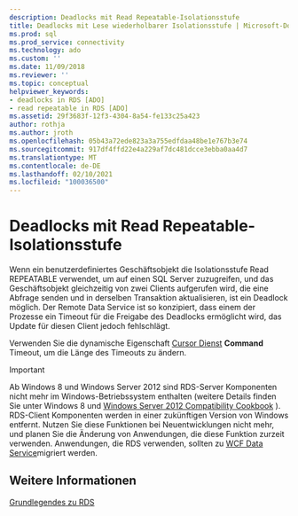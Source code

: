 ```yaml
---
description: Deadlocks mit Read Repeatable-Isolationsstufe
title: Deadlocks mit Lese wiederholbarer Isolationsstufe | Microsoft-Dokumentation
ms.prod: sql
ms.prod_service: connectivity
ms.technology: ado
ms.custom: ''
ms.date: 11/09/2018
ms.reviewer: ''
ms.topic: conceptual
helpviewer_keywords:
- deadlocks in RDS [ADO]
- read repeatable in RDS [ADO]
ms.assetid: 29f3683f-12f3-4304-8a54-fe133c25a423
author: rothja
ms.author: jroth
ms.openlocfilehash: 05b43a72ede823a3a755edfdaa48be1e767b3e74
ms.sourcegitcommit: 917df4ffd22e4a229af7dc481dcce3ebba0aa4d7
ms.translationtype: MT
ms.contentlocale: de-DE
ms.lasthandoff: 02/10/2021
ms.locfileid: "100036500"
---
```

# <a name="deadlocks-with-read-repeatable-isolation-level"></a>Deadlocks mit Read Repeatable-Isolationsstufe
Wenn ein benutzerdefiniertes Geschäftsobjekt die Isolationsstufe Read REPEATABLE verwendet, um auf einen SQL Server zuzugreifen, und das Geschäftsobjekt gleichzeitig von zwei Clients aufgerufen wird, die eine Abfrage senden und in derselben Transaktion aktualisieren, ist ein Deadlock möglich. Der Remote Data Service ist so konzipiert, dass einem der Prozesse ein Timeout für die Freigabe des Deadlocks ermöglicht wird, das Update für diesen Client jedoch fehlschlägt.  
  
 Verwenden Sie die dynamische Eigenschaft [Cursor Dienst](../appendixes/microsoft-cursor-service-for-ole-db-ado-service-component.md) **Command** Timeout, um die Länge des Timeouts zu ändern.  
  
> [!IMPORTANT]
>  Ab Windows 8 und Windows Server 2012 sind RDS-Server Komponenten nicht mehr im Windows-Betriebssystem enthalten (weitere Details finden Sie unter Windows 8 und [Windows Server 2012 Compatibility Cookbook](https://www.microsoft.com/download/details.aspx?id=27416) ). RDS-Client Komponenten werden in einer zukünftigen Version von Windows entfernt. Nutzen Sie diese Funktionen bei Neuentwicklungen nicht mehr, und planen Sie die Änderung von Anwendungen, die diese Funktion zurzeit verwenden. Anwendungen, die RDS verwenden, sollten zu [WCF Data Service](/dotnet/framework/wcf/)migriert werden.  
  
## <a name="see-also"></a>Weitere Informationen  
 [Grundlegendes zu RDS](./rds-fundamentals.md)